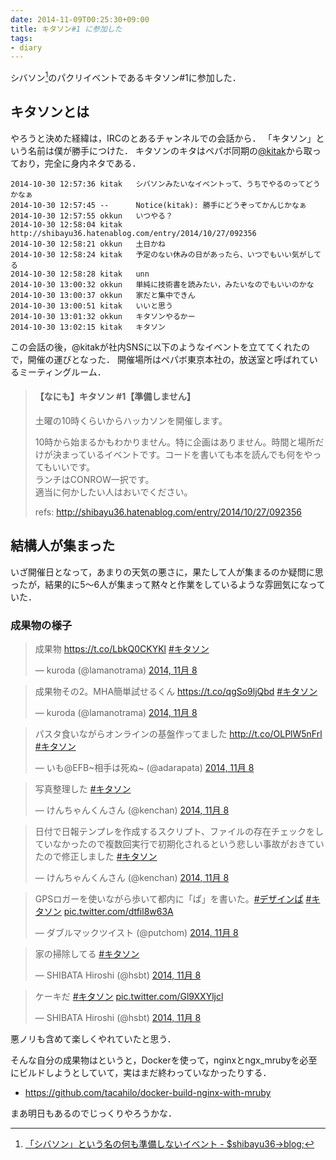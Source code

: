 ```yaml
---
date: 2014-11-09T00:25:30+09:00
title: キタソン#1 に参加した
tags: 
- diary
---
```

シバソン[^1]のパクリイベントであるキタソン#1に参加した．

## キタソンとは

やろうと決めた経緯は，IRCのとあるチャンネルでの会話から．
「キタソン」という名前は僕が勝手につけた．
キタソンのキタはペパボ同期の[@kitak](https://twitter.com/kitak)から取っており，完全に身内ネタである．

```irc
2014-10-30 12:57:36	kitak	シバソンみたいなイベントって、うちでやるのってどうかなぁ
2014-10-30 12:57:45	--		Notice(kitak): 勝手にどうぞってかんじかなぁ
2014-10-30 12:57:55	okkun	いつやる？
2014-10-30 12:58:04	kitak	http://shibayu36.hatenablog.com/entry/2014/10/27/092356
2014-10-30 12:58:21	okkun	土日かね
2014-10-30 12:58:24	kitak	予定のない休みの日があったら、いつでもいい気がしてる
2014-10-30 12:58:28	kitak	unn
2014-10-30 13:00:32	okkun	単純に技術書を読みたい，みたいなのでもいいのかな
2014-10-30 13:00:37	okkun	家だと集中できん
2014-10-30 13:00:51	kitak	いいと思う
2014-10-30 13:01:32	okkun	キタソンやるかー
2014-10-30 13:02:15	kitak	キタソン
```

この会話の後，@kitakが社内SNSに以下のようなイベントを立ててくれたので，開催の運びとなった．
開催場所はペパボ東京本社の，放送室と呼ばれているミーティングルーム．

> #### 【なにも】キタソン #1【準備しません】
> 
> 土曜の10時くらいからハッカソンを開催します。
> 
> 10時から始まるかもわかりません。特に企画はありません。時間と場所だけが決まっているイベントです。コードを書いても本を読んでも何をやってもいいです。  
> ランチはCONROW一択です。  
> 適当に何かしたい人はおいでください。
> 
> refs: http://shibayu36.hatenablog.com/entry/2014/10/27/092356

## 結構人が集まった

いざ開催日となって，あまりの天気の悪さに，果たして人が集まるのか疑問に思ったが，結果的に5〜6人が集まって黙々と作業をしているような雰囲気になっていた．

### 成果物の様子

<blockquote class="twitter-tweet" lang="ja"><p lang="ja" dir="ltr">成果物 <a href="https://t.co/LbkQ0CKYKl">https://t.co/LbkQ0CKYKl</a> <a href="https://twitter.com/hashtag/%E3%82%AD%E3%82%BF%E3%82%BD%E3%83%B3?src=hash">#キタソン</a></p>&mdash; kuroda (@lamanotrama) <a href="https://twitter.com/lamanotrama/status/530990040436858880">2014, 11月 8</a></blockquote>
<script async src="//platform.twitter.com/widgets.js" charset="utf-8"></script>

<blockquote class="twitter-tweet" lang="ja"><p lang="ja" dir="ltr">成果物その2。MHA簡単試せるくん <a href="https://t.co/qgSo9ljQbd">https://t.co/qgSo9ljQbd</a> <a href="https://twitter.com/hashtag/%E3%82%AD%E3%82%BF%E3%82%BD%E3%83%B3?src=hash">#キタソン</a></p>&mdash; kuroda (@lamanotrama) <a href="https://twitter.com/lamanotrama/status/531044344245915648">2014, 11月 8</a></blockquote>

<blockquote class="twitter-tweet" lang="ja"><p lang="ja" dir="ltr">パスタ食いながらオンラインの基盤作ってました <a href="http://t.co/OLPlW5nFrl">http://t.co/OLPlW5nFrl</a> <a href="https://twitter.com/hashtag/%E3%82%AD%E3%82%BF%E3%82%BD%E3%83%B3?src=hash">#キタソン</a></p>&mdash; いも@EFB~相手は死ぬ~ (@adarapata) <a href="https://twitter.com/adarapata/status/530993508992036865">2014, 11月 8</a></blockquote>

<blockquote class="twitter-tweet" lang="ja"><p lang="ja" dir="ltr">写真整理した <a href="https://twitter.com/hashtag/%E3%82%AD%E3%82%BF%E3%82%BD%E3%83%B3?src=hash">#キタソン</a></p>&mdash; けんちゃんくんさん (@kenchan) <a href="https://twitter.com/kenchan/status/531018132635127808">2014, 11月 8</a></blockquote>

<blockquote class="twitter-tweet" lang="ja"><p lang="ja" dir="ltr">日付で日報テンプレを作成するスクリプト、ファイルの存在チェックをしていなかったので複数回実行で初期化されるという悲しい事故がおきていたので修正しました <a href="https://twitter.com/hashtag/%E3%82%AD%E3%82%BF%E3%82%BD%E3%83%B3?src=hash">#キタソン</a></p>&mdash; けんちゃんくんさん (@kenchan) <a href="https://twitter.com/kenchan/status/531037046052110336">2014, 11月 8</a></blockquote>

<blockquote class="twitter-tweet" lang="ja"><p lang="ja" dir="ltr">GPSロガーを使いながら歩いて都内に「ぱ」を書いた。<a href="https://twitter.com/hashtag/%E3%83%87%E3%82%B6%E3%82%A4%E3%83%B3%E3%81%B1?src=hash">#デザインぱ</a> <a href="https://twitter.com/hashtag/%E3%82%AD%E3%82%BF%E3%82%BD%E3%83%B3?src=hash">#キタソン</a> <a href="http://t.co/dtfil8w63A">pic.twitter.com/dtfil8w63A</a></p>&mdash; ダブルマックツイスト (@putchom) <a href="https://twitter.com/putchom/status/531038556257415168">2014, 11月 8</a></blockquote>

<blockquote class="twitter-tweet" lang="ja"><p lang="ja" dir="ltr">家の掃除してる <a href="https://twitter.com/hashtag/%E3%82%AD%E3%82%BF%E3%82%BD%E3%83%B3?src=hash">#キタソン</a></p>&mdash; SHIBATA Hiroshi (@hsbt) <a href="https://twitter.com/hsbt/status/530926142941704192">2014, 11月 8</a></blockquote>

<blockquote class="twitter-tweet" lang="ja"><p lang="ja" dir="ltr">ケーキだ <a href="https://twitter.com/hashtag/%E3%82%AD%E3%82%BF%E3%82%BD%E3%83%B3?src=hash">#キタソン</a> <a href="http://t.co/Gl9XXYljcl">pic.twitter.com/Gl9XXYljcl</a></p>&mdash; SHIBATA Hiroshi (@hsbt) <a href="https://twitter.com/hsbt/status/530988397209214977">2014, 11月 8</a></blockquote>

悪ノリも含めて楽しくやれていたと思う．

そんな自分の成果物はというと，Dockerを使って，nginxとngx_mrubyを必至にビルドしようとしていて，実はまだ終わっていなかったりする．

- https://github.com/tacahilo/docker-build-nginx-with-mruby

まあ明日もあるのでじっくりやろうかな．

[^1]: [「シバソン」という名の何も準備しないイベント - $shibayu36->blog;](http://shibayu36.hatenablog.com/entry/2014/10/27/092356)
[^2]: [lamanotrama/unicorn_sysvinit · Puppet Forge](https://forge.puppetlabs.com/lamanotrama/unicorn_sysvinit)
